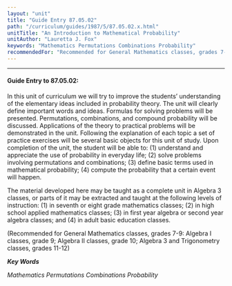```yaml
---
layout: "unit"
title: "Guide Entry 87.05.02"
path: "/curriculum/guides/1987/5/87.05.02.x.html"
unitTitle: "An Introduction to Mathematical Probability"
unitAuthor: "Lauretta J. Fox"
keywords: "Mathematics Permutations Combinations Probability"
recommendedFor: "Recommended for General Mathematics classes, grades 7-9: Algebra I classes, grade 9; Algebra II classes, grade 10; Algebra 3 and Trigonometry classes, grades 11-12"
---
```

<body>
<hr/>
 <h4>
  Guide Entry to 87.05.02:
 </h4>
 In this unit of curriculum we will try to improve the students’ understanding of the elementary ideas included in probability theory. The unit will clearly define important words and ideas. Formulas for solving problems will be presented. Permutations, combinations, and compound probability will be discussed. Applications of the theory to practical problems will be demonstrated in the unit. Following the explanation of each topic a set of practice exercises will be several basic objects for this unit of study. Upon completion of the unit, the student will be able to: (1) understand and appreciate the use of probability in everyday life; (2) solve problems involving permutations and combinations; (3) define basic terms used in mathematical probability; (4) compute the probability that a certain event will happen.
 <p>
  The material developed here may be taught as a complete unit in Algebra 3 classes, or parts of it may be extracted and taught at the following levels of instruction: (1) in seventh or eight grade mathematics classes; (2) in high school applied mathematics classes; (3) in first year algebra or second year algebra classes; and (4) in adult basic education classes.
 </p>
 <p>
  (Recommended for General Mathematics classes, grades 7-9: Algebra I classes, grade 9; Algebra II classes, grade 10; Algebra 3 and Trigonometry classes, grades 11-12)
 </p>
<p>
  <b>
   <i>
    Key Words
   </i>
  </b>
  <br/>
 </p>
 <p>
  <i>
   Mathematics Permutations Combinations Probability
  </i>
 </p>

</body>